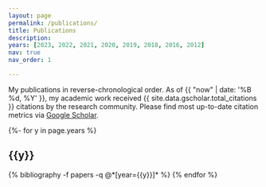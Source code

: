 ```yaml
---
layout: page
permalink: /publications/
title: Publications
description:
years: [2023, 2022, 2021, 2020, 2019, 2018, 2016, 2012]
nav: true
nav_order: 1

---
```


<!-- _pages/publications.md -->

<div class="publications">

My publications in reverse-chronological order. As of {{ "now" | date: '%B %d, %Y' }}, my academic work received {{ site.data.gscholar.total_citations }} citations by the research community. Please find most up-to-date citation metrics via <a href="https://gscholar.patrickkastner.de">Google Scholar</a>.

{%- for y in page.years %}
  <h2 class="year">{{y}}</h2>
  {% bibliography -f papers -q @*[year={{y}}]* %}
{% endfor %}
